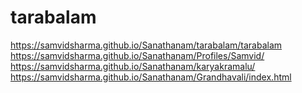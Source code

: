 # tarabalam
https://samvidsharma.github.io/Sanathanam/tarabalam/tarabalam
https://samvidsharma.github.io/Sanathanam/Profiles/Samvid/
https://samvidsharma.github.io/Sanathanam/karyakramalu/
https://samvidsharma.github.io/Sanathanam/Grandhavali/index.html
